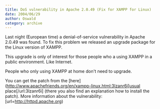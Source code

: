 ```yaml
---
title: DoS vulnerability in Apache 2.0.49 (Fix for XAMPP for Linux)
date: 2004/06/29
author: Oswald
category: archive
---
```


Last night (European time) a denial-of-service vulnerability in Apache 2.0.49 was found. To fix this problem we released an upgrade package for the Linux version of XAMPP.

This upgrade is only of interest for those people who a using XAMPP in a public environment. Like Internet.

People who only using XAMPP at home don't need to upgrade.

You can get the patch from the [here](http://www.apachefriends.org/en/xampp-linux.html:3lzanr6i]usual place[/url:3lzanr6i] (there you also find an explanation how to install the patch). More information about the vulnerability: [url=http://httpd.apache.org)
